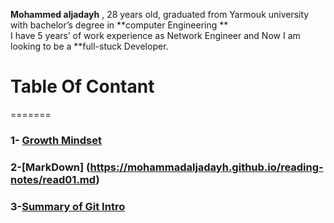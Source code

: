 **Mohammed aljadayh** , 28 years old,  graduated from Yarmouk university with bachelor’s degree in **computer Engineering **    
I have 5 years’ of  work experience as Network Engineer and Now I am looking to be a **full-stuck Developer.
 

# Table Of Contant 
=======
### 1- [Growth Mindset](https://mohammadaljadayh.github.io/reading-notes/GrowthMindset.md)
### 2-[MarkDown]  (https://mohammadaljadayh.github.io/reading-notes/read01.md)

### 3-[Summary of Git Intro](https://mohammadaljadayh.github.io/reading-notes/read02.md)




 